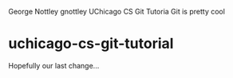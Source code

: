 George Nottley gnottley
UChicago CS Git Tutoria
Git is pretty cool
# uchicago-cs-git-tutorial
Hopefully our last change...
